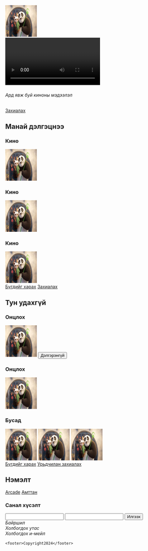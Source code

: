 <!DOCTYPE html>
<html lang="en">
<head>
    <meta charset="UTF-8">
    <meta name="viewport" content="width=device-width, initial-scale=1.0">
    <title>Document</title>
</head>
<body>
    <nav>
        <img src="download.jpg" alt="">
        <a href=""></a>
        <a href=""></a>
        <a href=""></a>
        <a href=""></a>
    </nav>
<section>
    <video src="download.jpg"></video>
    <h6>Ард явж буй киноны мэдээлэл</h6>
    <a href="">Захиалах</a>
</section>
<section>
    <h2>Манай дэлгэцнээ</h2>
    <article> <h3>Кино</h3><img src="download.jpg" alt=""></article>
    <article> <h3>Кино</h3><img src="download.jpg" alt=""></article>
    <article> <h3>Кино</h3><img src="download.jpg" alt=""></article>
    <a href="">Бүгдийг харах</a>
    <a href="">Захиалах</a>
</section>
<section>
    <h2>Тун удахгүй</h2>
    <article > <h3>Онцлох</h3>
        <img src="download.jpg" alt="">
        <button>Дэлгэрэнгүй</button>
    </article>
    <article> <h3>Онцлох</h3><img src="download.jpg" alt=""></article>
    <article>
        <h3>Бусад</h3>
    <img src="download.jpg" alt="">
    <img src="download.jpg" alt="">
    <img src="download.jpg" alt=""></article>
    <a href="">Бүгдийг харах</a>
    <a href="">Урьдчилан захиалах</a>
</section>
<section>
    <h2>Нэмэлт</h2>
    <a href="">Arcade</a>
    <a href="">Амттан</a>
    <article>
        <h3>Санал хүсэлт</h3>
        <input type="text">
        <input type="email">
        <button>Илгээх</button>
    </article>
    <address>
    Байршил <br>
    Холбогдох утас <br>
    Холбогдох и-мейл
    </address>

        
  
    <footer>Copyright2024</footer>
</section>
<style>
    img{
        width: 100px;
        height: 100px;
    }
</style>
</body>
</html>
